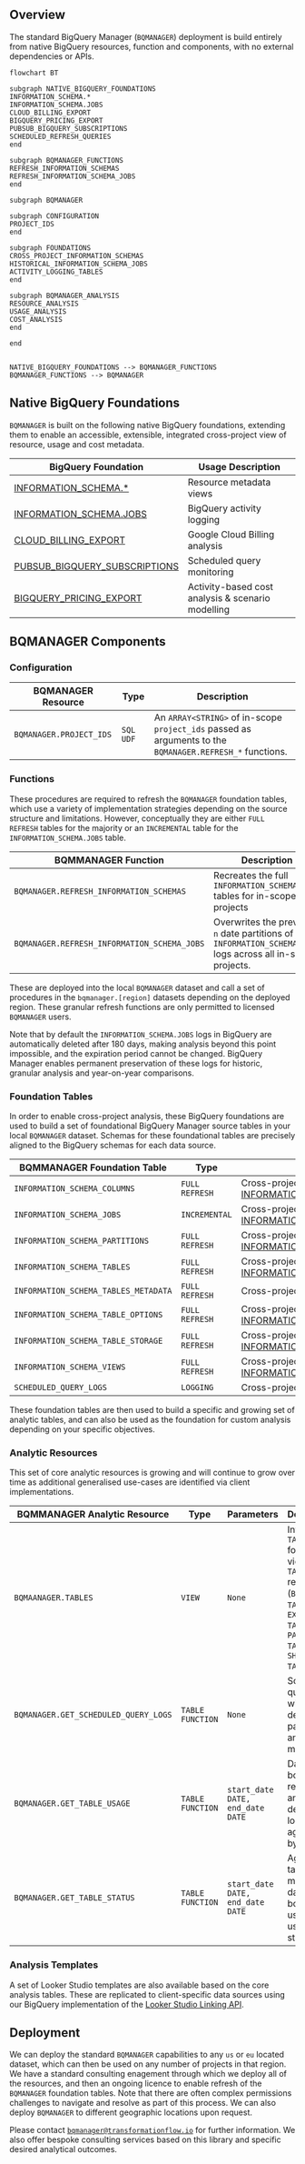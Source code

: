 ## Overview
The standard BigQuery Manager (`BQMANAGER`) deployment is build entirely from native BigQuery resources, function and components, with no external dependencies or APIs.  

```mermaid
flowchart BT

subgraph NATIVE_BIGQUERY_FOUNDATIONS
INFORMATION_SCHEMA.*
INFORMATION_SCHEMA.JOBS
CLOUD_BILLING_EXPORT
BIGQUERY_PRICING_EXPORT
PUBSUB_BIGQUERY_SUBSCRIPTIONS
SCHEDULED_REFRESH_QUERIES
end

subgraph BQMANAGER_FUNCTIONS
REFRESH_INFORMATION_SCHEMAS
REFRESH_INFORMATION_SCHEMA_JOBS
end

subgraph BQMANAGER

subgraph CONFIGURATION
PROJECT_IDS
end

subgraph FOUNDATIONS
CROSS_PROJECT_INFORMATION_SCHEMAS
HISTORICAL_INFORMATION_SCHEMA_JOBS
ACTIVITY_LOGGING_TABLES
end

subgraph BQMANAGER_ANALYSIS
RESOURCE_ANALYSIS
USAGE_ANALYSIS
COST_ANALYSIS
end

end


NATIVE_BIGQUERY_FOUNDATIONS --> BQMANAGER_FUNCTIONS
BQMANAGER_FUNCTIONS --> BQMANAGER
```

## Native BigQuery Foundations

`BQMANAGER` is built on the following native BigQuery foundations, extending them to enable an accessible, extensible, integrated cross-project view of resource, usage and cost metadata. 

BigQuery Foundation | Usage Description 
--- | --- 
[INFORMATION_SCHEMA.*]((https://cloud.google.com/bigquery/docs/information-schema-intro)) | Resource metadata views 
[INFORMATION_SCHEMA.JOBS](https://cloud.google.com/bigquery/docs/information-schema-jobs) |  BigQuery activity logging
[CLOUD_BILLING_EXPORT](https://cloud.google.com/billing/docs/how-to/export-data-bigquery) | Google Cloud Billing analysis 
[PUBSUB_BIGQUERY_SUBSCRIPTIONS](https://cloud.google.com/pubsub/docs/bigquery) | Scheduled query monitoring
[BIGQUERY_PRICING_EXPORT](https://cloud.google.com/bigquery/pricing) | Activity-based cost analysis & scenario modelling

## BQMANAGER Components

### Configuration
BQMANAGER Resource | Type |Description 
--- | --- | ---
`BQMANAGER.PROJECT_IDS` | `SQL UDF` | An `ARRAY<STRING>` of in-scope `project_ids` passed as arguments to the `BQMANAGER.REFRESH_*` functions.

### Functions
These procedures are required to refresh the `BQMANAGER` foundation tables, which use a variety of implementation strategies depending on the source structure and limitations.  However, conceptually they are either `FULL REFRESH` tables for the majority or an `INCREMENTAL` table for the `INFORMATION_SCHEMA.JOBS` table.

BQMMANAGER Function | Description 
--- | --- 
`BQMANAGER.REFRESH_INFORMATION_SCHEMAS` | Recreates the full `INFORMATION_SCHEMA_*` tables for in-scope projects
`BQMANAGER.REFRESH_INFORMATION_SCHEMA_JOBS` | Overwrites the previous `n` date partitions of the `INFORMATION_SCHEMA.JOBS` logs across all in-scope projects.

These are deployed into the local `BQMANAGER` dataset and call a set of procedures in the `bqmanager.[region]` datasets depending on the deployed region.  These granular refresh functions are only permitted to licensed `BQMANAGER` users.

Note that by default the `INFORMATION_SCHEMA.JOBS` logs in BigQuery are automatically deleted after 180 days, making analysis beyond this point impossible, and the expiration period cannot be changed. BigQuery Manager enables permanent preservation of these logs for historic, granular analysis and year-on-year comparisons.  

### Foundation Tables
In order to enable cross-project analysis, these BigQuery foundations are used to build a set of foundational BigQuery Manager source tables in your local `BQMANAGER` dataset.  Schemas for these foundational tables are precisely aligned to the BigQuery schemas for each data source.

BQMMANAGER Foundation Table | Type | Description 
--- | --- | ---
`INFORMATION_SCHEMA_COLUMNS`| `FULL REFRESH` | Cross-project [INFORMATION_SCHEMA.COLUMNS](https://cloud.google.com/bigquery/docs/information-schema-columns)
`INFORMATION_SCHEMA_JOBS` | `INCREMENTAL` | Cross-project, historic [INFORMATION_SCHEMA.JOBS](https://cloud.google.com/bigquery/docs/information-schema-jobs)
`INFORMATION_SCHEMA_PARTITIONS` | `FULL REFRESH` | Cross-project [INFORMATION_SCHEMA.PARTITIONS]()
`INFORMATION_SCHEMA_TABLES` | `FULL REFRESH` | Cross-project [INFORMATION_SCHEMA.TABLES](https://cloud.google.com/bigquery/docs/information-schema-tables)
`INFORMATION_SCHEMA_TABLES_METADATA` | `FULL REFRESH` | Cross-project [dataset].\_\_TABLES\_\_ 
`INFORMATION_SCHEMA_TABLE_OPTIONS` | `FULL REFRESH` | Cross-project [INFORMATION_SCHEMA.TABLE_OPTIONS](https://cloud.google.com/bigquery/docs/information-schema-table-options)
`INFORMATION_SCHEMA_TABLE_STORAGE` | `FULL REFRESH` | Cross-project [INFORMATION_SCHEMA.TABLE_STORAGE](https://cloud.google.com/bigquery/docs/information-schema-table-storage)
`INFORMATION_SCHEMA_VIEWS` | `FULL REFRESH` | Cross-project [INFORMATION_SCHEMA.VIEWS](https://cloud.google.com/bigquery/docs/information-schema-table-options)
`SCHEDULED_QUERY_LOGS` | `LOGGING` | Cross-project raw [Scheduled Query](https://cloud.google.com/bigquery/docs/scheduling-queries) logs

These foundation tables are then used to build a specific and growing set of analytic tables, and can also be used as the foundation for custom analysis depending on your specific objectives.  

### Analytic Resources
This set of core analytic resources is growing and will continue to grow over time as additional generalised use-cases are identified via client implementations.

BQMMANAGER Analytic Resource | Type | Parameters | Description 
--- | --- | --- | ---
`BQMAANAGER.TABLES` | `VIEW` | `None` | Integrated `TABLES` foundation view for all `TABLE` resources (`BASE TABLES`, `EXTERNAL TABLES`, `PARTITIONED TABLES`, `SHARDED TABLES`)
`BQMANAGER.GET_SCHEDULED_QUERY_LOGS` | `TABLE FUNCTION` | `None` | Scheduled query logs with decoded payload and metadata
`BQMANAGER.GET_TABLE_USAGE` | `TABLE FUNCTION` | `start_date DATE, end_date DATE`| Date-bounded referenced and destination logs aggregated by `table_id`
`BQMANAGER.GET_TABLE_STATUS` | `TABLE FUNCTION` | `start_date DATE, end_date DATE`| Aggregated table metadata, date-bounded usage and usage status

### Analysis Templates
A set of Looker Studio templates are also available based on the core analysis tables.  These are replicated to client-specific data sources using our BigQuery implementation of the [Looker Studio Linking API](https://developers.google.com/looker-studio/integrate/linking-api).

## Deployment
We can deploy the standard `BQMANAGER` capabilities to any `us` or `eu` located dataset, which can then be used on any number of projects in that region.  We have a standard consulting enagement through which we deploy all of the resources, and then an ongoing licence to enable refresh of the `BQMANAGER` foundation tables. Note that there are often complex permissions challenges to navigate and resolve as part of this process. We can also deploy `BQMANAGER` to different geographic locations upon request.

Please contact [`bqmanager@transformationflow.io`](mailto:bqmanager@transformationflow.io?subject=BigQuery%20Manager%20Enquiry) for further information. We also offer bespoke consulting services based on this library and specific desired analytical outcomes.
